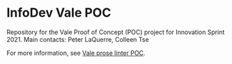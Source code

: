 # InfoDev Vale POC

Repository for the Vale Proof of Concept (POC) project for Innovation Sprint 2021. Main contacts: Peter LaQuerre, Colleen Tse

For more information, see [Vale prose linter POC](https://confluence.oraclecorp.com/confluence/display/SIDS/Vale+prose+linter+POC).
